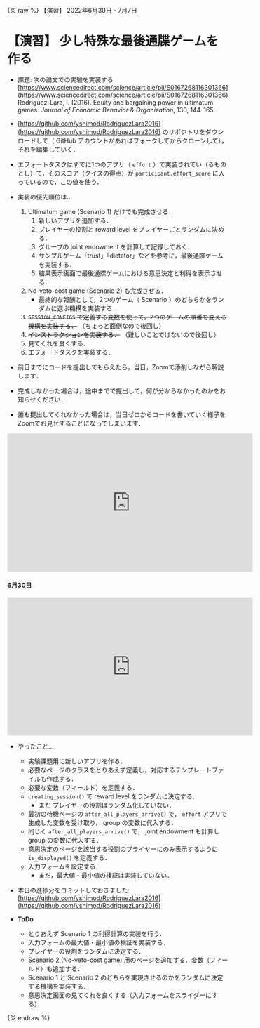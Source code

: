 {% raw %}
【演習】 2022年6月30日・7月7日

# 【演習】 少し特殊な最後通牒ゲームを作る

- 課題: 次の論文での実験を実装する  
[https://www.sciencedirect.com/science/article/pii/S0167268116301366](https://www.sciencedirect.com/science/article/pii/S0167268116301366)  
Rodriguez-Lara, I. (2016). Equity and bargaining power in ultimatum games.
*Journal of Economic Behavior & Organization*, 130, 144-165.


- [https://github.com/yshimod/RodriguezLara2016](https://github.com/yshimod/RodriguezLara2016) のリポジトリをダウンロードして（ GitHub アカウントがあればフォークしてからクローンして），それを編集していく．

- エフォートタスクはすでに1つのアプリ（ `effort` ）で実装されてい（るものとし）て，そのスコア（クイズの得点）が `participant.effort_score` に入っているので，この値を使う．

- 実装の優先順位は...
    1. Ultimatum game (Scenario 1) だけでも完成させる．
        1. 新しいアプリを追加する．
        1. プレイヤーの役割と reward level をプレイヤーごとランダムに決める．
        1. グループの joint endowment を計算して記録しておく．
        1. サンプルゲーム「trust」「dictator」などを参考に，最後通牒ゲームを実装する．
        1. 結果表示画面で最後通牒ゲームにおける意思決定と利得を表示させる．
    1. No-veto-cost game (Scenario 2) も完成させる．
        - 最終的な報酬として，2つのゲーム（ Scenario ）のどちらかをランダムに選ぶ機構を実装する．
    1. ~~`SESSION_CONFIGS` で定義する変数を使って，2つのゲームの順番を変える機構を実装する．~~ （ちょっと面倒なので後回し）
    1. ~~インストラクションを実装する．~~ （難しいことではないので後回し）
    1. 見てくれを良くする．
    1. エフォートタスクを実装する．


- 前日までにコードを提出してもらえたら，当日，Zoomで添削しながら解説します．

- 完成しなかった場合は，途中までで提出して，何が分からなかったのかをお知らせください．

- 誰も提出してくれなかった場合は，当日ゼロからコードを書いていく様子をZoomでお見せすることになってしまいます．


<p class="ytubevideo"><iframe width="560" height="315" src="https://www.youtube.com/embed/nZLnngQsWes?rel=0&enablejsapi=1&origin=https://yshimod.github.io/" title="YouTube video player" frameborder="0" allow="accelerometer; autoplay; clipboard-write; encrypted-media; gyroscope; picture-in-picture" allowfullscreen></iframe></p>



#### 6月30日

<p class="ytubevideo"><iframe width="560" height="315" src="https://www.youtube.com/embed/ka8scVX9YzY?rel=0&enablejsapi=1&origin=https://yshimod.github.io/" title="YouTube video player" frameborder="0" allow="accelerometer; autoplay; clipboard-write; encrypted-media; gyroscope; picture-in-picture" allowfullscreen></iframe></p>


- やったこと...
    - 実験課題用に新しいアプリを作る．
    - 必要なページのクラスをとりあえず定義し，対応するテンプレートファイルも作成する．
    - 必要な変数（フィールド）を定義する．
    - `creating_session()` で reward level をランダムに決定する．
        - まだ プレイヤーの役割はランダム化していない．
    - 最初の待機ページの `after_all_players_arrive()` で， `effort` アプリで生成した変数を受け取り， group の変数に代入する．
    - 同じく `after_all_players_arrive()` で， joint endowment も計算し group の変数に代入する．
    - 意思決定のページを該当する役割のプライヤーにのみ表示するように `is_displayed()` を定義する．
    - 入力フォームを設定する．
        - まだ，最大値・最小値の検証は実装していない．
- 本日の進捗分をコミットしておきました: [https://github.com/yshimod/RodriguezLara2016](https://github.com/yshimod/RodriguezLara2016)


- **ToDo**
    - とりあえず Scenario 1 の利得計算の実装を行う．
    - 入力フォームの最大値・最小値の検証を実装する．
    - プレイヤーの役割をランダムに決定する．
    - Scenario 2 (No-veto-cost game) 用のページを追加する．変数（フィールド）も追加する．
    - Scenario 1 と Scenario 2 のどちらを実現させるのかをランダムに決定する機構を実装する．
    - 意思決定画面の見てくれを良くする（入力フォームをスライダーにする）．



{% endraw %}
